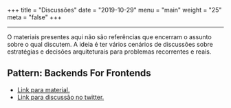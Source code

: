 +++
title = "Discussões"
date = "2019-10-29"
menu = "main"
weight = "25"
meta = "false"
+++

***

O materiais presentes aqui não são referências que encerram o assunto sobre o qual discutem. A ideia é ter vários cenários de discussões sobre estratégias e decisões arquiteturais para problemas recorrentes e reais. 


## Pattern: Backends For Frontends

- <a class="external" href="https://samnewman.io/patterns/architectural/bff/">Link para material.</a>
- <a class="external" href="https://twitter.com/FelippeRegazio/status/1514012718646366215">Link para discussão no twitter.</a>
